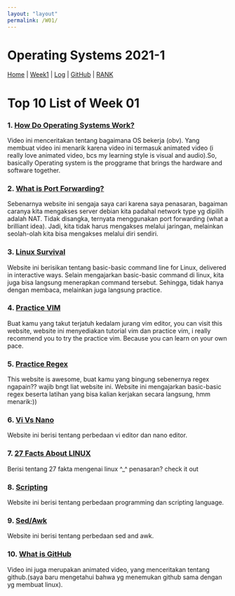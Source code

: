```yaml
---
layout: "layout"
permalink: /W01/
---
```


# Operating Systems 2021-1
[Home](index) |
[Week1](w01) |
[Log](TXT/mylog.txt) |
[GitHub](https://github.com/IlmaMannix/os211) |
[RANK](TXT/myrank.txt)

# Top 10 List of Week 01

### 1. [How Do Operating Systems Work?](https://www.youtube.com/watch?v=GjNp0bBrjmU)
Video ini menceritakan tentang bagaimana OS bekerja (obv). Yang membuat video ini menarik karena video ini termasuk animated video (i really love animated video, bcs my learning style is visual and audio).So, basically Operating system is the proggrame that brings the hardware and software together.

### 2. [What is Port Forwarding?](https://whatismyipaddress.com/port-forwarding)
Sebenarnya website ini sengaja saya cari karena saya penasaran, bagaiman caranya kita mengakses server debian kita padahal network type yg dipilih adalah NAT. Tidak disangka, ternyata menggunakan port forwarding (what a brilliant idea). Jadi, kita tidak harus mengakses melalui jaringan, melainkan seolah-olah kita bisa mengakses melalui diri sendiri.

### 3. [Linux Survival](https://linuxsurvival.com/)
Website ini berisikan tentang basic-basic command line for Linux, delivered in interactive ways. Selain mengajarkan basic-basic command di linux, kita juga bisa langsung menerapkan command tersebut. Sehingga, tidak hanya dengan membaca, melainkan juga langsung practice.

### 4. [Practice VIM](https://www.openvim.com/)
Buat kamu yang takut terjatuh kedalam jurang vim editor, you can visit this website, website ini menyediakan tutorial vim dan practice vim, i really recommend you to try the practice vim. Because you can learn on your own pace.

### 5. [Practice Regex](https://regexone.com/)
This website is awesome, buat kamu yang bingung sebenernya regex ngapain?? wajib bngt liat website ini. Website ini mengajarkan basic-basic regex beserta latihan yang bisa kalian kerjakan secara langsung, hmm menarik:))

### 6. [Vi Vs Nano](https://www.pluralsight.com/blog/it-ops/linux-text-editors-vi-nano#:~:text=Nano%20has%20a%20pseudo%2Dgraphical,the%20Linux%20OS%20you%20use.&text=To%20start%20Vi%2C%20you%20just,file%20will%20be%20created%20anew.)
Website ini berisi tentang perbedaan vi editor dan nano editor.

### 7. [27 Facts About LINUX](https://www.omgubuntu.co.uk/2018/08/interesting-facts-about-linux)
Berisi tentang 27 fakta mengenai linux ^_^ penasaran? check it out

### 8. [Scripting](https://www.codingninjas.com/blog/2018/12/08/difference-between-a-programming-language-and-a-scripting-language/)
Website ini berisi tentang perbedaan programming dan scripting language.

### 9. [Sed/Awk](https://davidlyness.com/the-functional-and-performance-differences-of-sed-awk-and-other-unix-parsing-utilities)
Website ini berisi tentang perbedaan sed and awk.

### 10. [What is GitHub](https://www.youtube.com/watch?v=-YVIpI4ucQw)
Video ini juga merupakan animated video, yang menceritakan tentang github.(saya baru mengetahui bahwa yg menemukan github sama dengan yg membuat linux).
